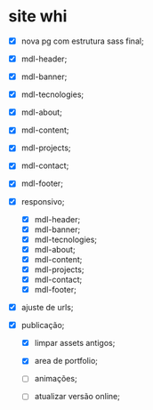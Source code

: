 # site whi

- [x] nova pg com estrutura sass final;
- [x] mdl-header;
- [x] mdl-banner;
- [x] mdl-tecnologies;
- [x] mdl-about;
- [x] mdl-content;
- [x] mdl-projects;
- [x] mdl-contact;
- [x] mdl-footer;
- [x] responsivo;
  - [x] mdl-header;
  - [x] mdl-banner;
  - [x] mdl-tecnologies;
  - [x] mdl-about;
  - [x] mdl-content;
  - [x] mdl-projects;
  - [x] mdl-contact;
  - [x] mdl-footer;
- [x] ajuste de urls;
- [x] publicação;

  - [x] limpar assets antigos;
  - [x] area de portfolio;

  - [ ] animações;
  - [ ] atualizar versão online;
